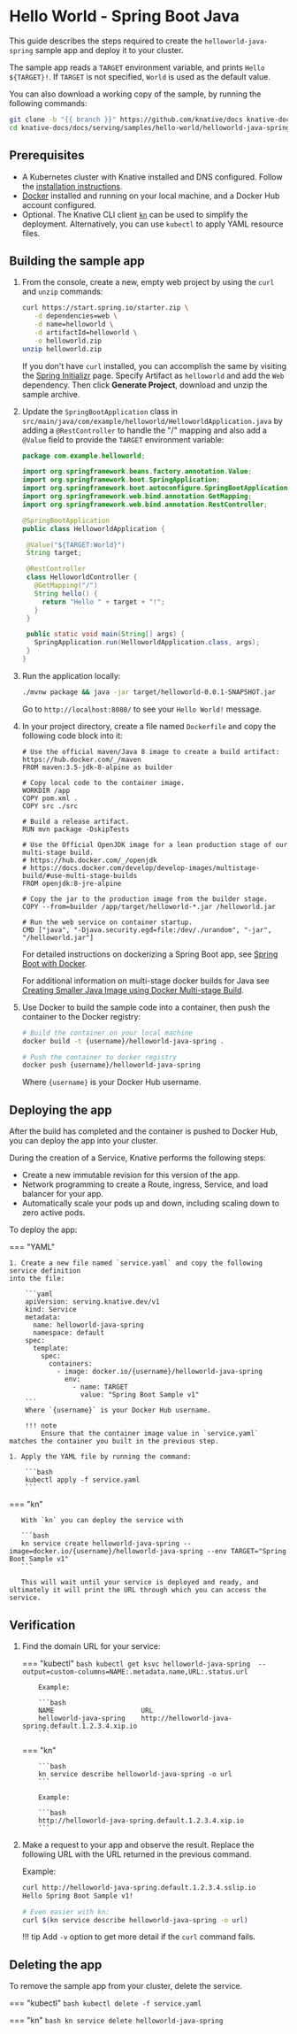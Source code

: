 # Hello World - Spring Boot Java

This guide describes the steps required to create the `helloworld-java-spring` sample app and deploy it to your cluster.

The sample app reads a `TARGET` environment variable, and prints `Hello ${TARGET}!`. If `TARGET` is not specified, `World` is used as the default value.

You can also download a working copy of the sample, by running the following commands:

```bash
git clone -b "{{ branch }}" https://github.com/knative/docs knative-docs
cd knative-docs/docs/serving/samples/hello-world/helloworld-java-spring
```

## Prerequisites

- A Kubernetes cluster with Knative installed and DNS configured. Follow the
  [installation instructions](../../../../admin/install/serving/install-serving-with-yaml.md).
- [Docker](https://www.docker.com) installed and running on your local machine, and a Docker Hub account configured.
- Optional. The Knative CLI client [`kn`](https://github.com/knative/client/releases) can be used to simplify the deployment. Alternatively, you can use `kubectl` to apply YAML resource files.

## Building the sample app

1. From the console, create a new, empty web project by using the `curl` and `unzip`
   commands:

    ```bash
    curl https://start.spring.io/starter.zip \
       -d dependencies=web \
       -d name=helloworld \
       -d artifactId=helloworld \
       -o helloworld.zip
    unzip helloworld.zip
    ```

    If you don't have `curl` installed, you can accomplish the same by visiting the
    [Spring Initializr](https://start.spring.io/) page. Specify Artifact as
    `helloworld` and add the `Web` dependency. Then click **Generate Project**,
    download and unzip the sample archive.

1. Update the `SpringBootApplication` class in
   `src/main/java/com/example/helloworld/HelloworldApplication.java` by adding a
   `@RestController` to handle the "/" mapping and also add a `@Value` field to
   provide the `TARGET` environment variable:

    ```java
    package com.example.helloworld;

    import org.springframework.beans.factory.annotation.Value;
    import org.springframework.boot.SpringApplication;
    import org.springframework.boot.autoconfigure.SpringBootApplication;
    import org.springframework.web.bind.annotation.GetMapping;
    import org.springframework.web.bind.annotation.RestController;

    @SpringBootApplication
    public class HelloworldApplication {

     @Value("${TARGET:World}")
     String target;

     @RestController
     class HelloworldController {
       @GetMapping("/")
       String hello() {
         return "Hello " + target + "!";
       }
     }

     public static void main(String[] args) {
       SpringApplication.run(HelloworldApplication.class, args);
     }
    }
    ```

1. Run the application locally:

    ```bash
    ./mvnw package && java -jar target/helloworld-0.0.1-SNAPSHOT.jar
    ```

    Go to `http://localhost:8080/` to see your `Hello World!` message.

1. In your project directory, create a file named `Dockerfile` and copy the following code block into it:

    ```docker
    # Use the official maven/Java 8 image to create a build artifact: https://hub.docker.com/_/maven
    FROM maven:3.5-jdk-8-alpine as builder

    # Copy local code to the container image.
    WORKDIR /app
    COPY pom.xml .
    COPY src ./src

    # Build a release artifact.
    RUN mvn package -DskipTests

    # Use the Official OpenJDK image for a lean production stage of our multi-stage build.
    # https://hub.docker.com/_/openjdk
    # https://docs.docker.com/develop/develop-images/multistage-build/#use-multi-stage-builds
    FROM openjdk:8-jre-alpine

    # Copy the jar to the production image from the builder stage.
    COPY --from=builder /app/target/helloworld-*.jar /helloworld.jar

    # Run the web service on container startup.
    CMD ["java", "-Djava.security.egd=file:/dev/./urandom", "-jar", "/helloworld.jar"]

    ```
    For detailed instructions on dockerizing a Spring Boot app, see [Spring Boot with Docker](https://spring.io/guides/gs/spring-boot-docker/).

    For additional information on multi-stage docker builds for Java see [Creating Smaller Java Image using Docker Multi-stage Build](http://blog.arungupta.me/smaller-java-image-docker-multi-stage-build/).

1. Use Docker to build the sample code into a container, then push the container to the Docker registry:

    ```bash
    # Build the container on your local machine
    docker build -t {username}/helloworld-java-spring .

    # Push the container to docker registry
    docker push {username}/helloworld-java-spring
    ```
    Where `{username}` is your Docker Hub username.


## Deploying the app

After the build has completed and the container is pushed to Docker Hub, you can deploy the app into your cluster.

During the creation of a Service, Knative performs the following steps:

- Create a new immutable revision for this version of the app.
- Network programming to create a Route, ingress, Service, and load balancer for your app.
- Automatically scale your pods up and down, including scaling down to zero active pods.

To deploy the app:

=== "YAML"

    1. Create a new file named `service.yaml` and copy the following service definition
    into the file:

        ```yaml
        apiVersion: serving.knative.dev/v1
        kind: Service
        metadata:
          name: helloworld-java-spring
          namespace: default
        spec:
          template:
            spec:
              containers:
                - image: docker.io/{username}/helloworld-java-spring
                  env:
                    - name: TARGET
                      value: "Spring Boot Sample v1"
        ```
        Where `{username}` is your Docker Hub username.

        !!! note
            Ensure that the container image value in `service.yaml` matches the container you built in the previous step.

    1. Apply the YAML file by running the command:

        ```bash
        kubectl apply -f service.yaml
        ```

=== "kn"

       With `kn` you can deploy the service with

       ```bash
       kn service create helloworld-java-spring --image=docker.io/{username}/helloworld-java-spring --env TARGET="Spring Boot Sample v1"
       ```

       This will wait until your service is deployed and ready, and ultimately it will print the URL through which you can access the service.


## Verification

1. Find the domain URL for your service:

    === "kubectl"
           ```bash
           kubectl get ksvc helloworld-java-spring  --output=custom-columns=NAME:.metadata.name,URL:.status.url
           ```

           Example:

           ```bash
           NAME                      URL
           helloworld-java-spring    http://helloworld-java-spring.default.1.2.3.4.xip.io
           ```


    === "kn"

           ```bash
           kn service describe helloworld-java-spring -o url
           ```

           Example:

           ```bash
           http://helloworld-java-spring.default.1.2.3.4.xip.io
           ```

1. Make a request to your app and observe the result. Replace
   the following URL with the URL returned in the previous command.

    Example:

    ```bash
    curl http://helloworld-java-spring.default.1.2.3.4.sslip.io
    Hello Spring Boot Sample v1!

    # Even easier with kn:
    curl $(kn service describe helloworld-java-spring -o url)
    ```

    !!! tip
        Add `-v` option to get more detail if the `curl` command fails.

## Deleting the app

To remove the sample app from your cluster, delete the service.

=== "kubectl"
    ```bash
    kubectl delete -f service.yaml
    ```

=== "kn"
    ```bash
    kn service delete helloworld-java-spring
    ```
